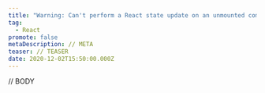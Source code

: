 ```yaml
---
title: "Warning: Can't perform a React state update on an unmounted component"
tag:
  - React
promote: false
metaDescription: // META
teaser: // TEASER
date: 2020-12-02T15:50:00.000Z
---
```

// BODY